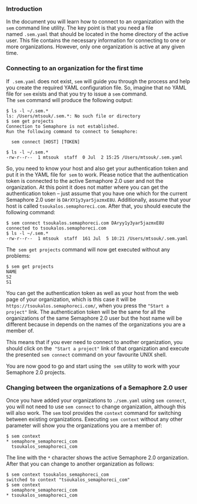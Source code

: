 ### Introduction

In the document you will learn how to connect to an organization with
the  `sem` command line utility. The key point is that you need a file
named `.sem.yaml` that should be located in the home directory of the
active user. This file contains the necessary information for connecting
to one or more organizations. However, only one organization is active
at any given time.

###  Connecting to an organization for the first time

If  `.sem.yaml` does not exist, `sem` will guide you through the process
and help you create the required YAML configuration file. So, imagine
that no YAML file for `sem` exists and that you try to issue
a `sem` command. The `sem` command will produce the following output:

    $ ls -l ~/.sem.* 
    ls: /Users/mtsouk/.sem.*: No such file or directory
    $ sem get projects
    Connection to Semaphore is not established.
    Run the following command to connect to Semaphore:
    
      sem connect [HOST] [TOKEN]
    
    $ ls -l ~/.sem.* 
    -rw-r--r--  1 mtsouk  staff  0 Jul  2 15:25 /Users/mtsouk/.sem.yaml

So, you need to know your host and also get your authentication token
and put it in the YAML file for  `sem` to work. Please notice that the
authentication token is connected to the active Semaphore 2.0 user and
not the organization. At this point it does not matter where you can get
the authentication token – just assume that you have one which for the
current Semaphore 2.0 user is `DArXY1y3yar5jazmxE8U`. Additionally,
assume that your host is called `tsoukalos.semaphoreci.com`. After that,
you should execute the following command:

    $ sem connect tsoukalos.semaphoreci.com DAryy1y3yar5jazmxE8U
    connected to tsoukalos.semaphoreci.com
    $ ls -l ~/.sem.* 
    -rw-r--r--  1 mtsouk  staff  161 Jul  5 10:21 /Users/mtsouk/.sem.yaml

The  `sem get projects` command will now get executed without any
problems:

    $ sem get projects
    NAME
    S2
    S1

You can get the authentication token as well as your host from the web
page of your organization, which is this case it will be 
`https://tsoukalos.semaphoreci.com/`, when you press the `"Start a
project"` link. The authentication token will be the same for all the
organizations of the same Semaphore 2.0 user but the host name will be
different because in depends on the names of the organizations you are a
member of.

This means that if you ever need to connect to another organization, you
should click on the  `"Start a project"` link of that organization and
execute the presented `sem connect` command on your favourite UNIX
shell.

You are now good to go and start using the  `sem` utility to work with
your Semaphore 2.0 projects.

### Changing between the organizations of a Semaphore 2.0 user

Once you have added your organizations to `./sem.yaml` using `sem
connect`, you will not need to use `sem connect` to change organization,
although this will also work. The `sem` tool provides the `context`
command for switching between existing organizations. Executing `sem
context` without any other parameter will show you the organizations you
are a member of:

    $ sem context
    * semaphore_semaphoreci_com
      tsoukalos_semaphoreci_com

The line with the `*` character shows the active Semaphore 2.0
organization. After that you can change to another organization as
follows:

    $ sem context tsoukalos_semaphoreci_com
    switched to context "tsoukalos_semaphoreci_com"
    $ sem context
      semaphore_semaphoreci_com
    * tsoukalos_semaphoreci_com

